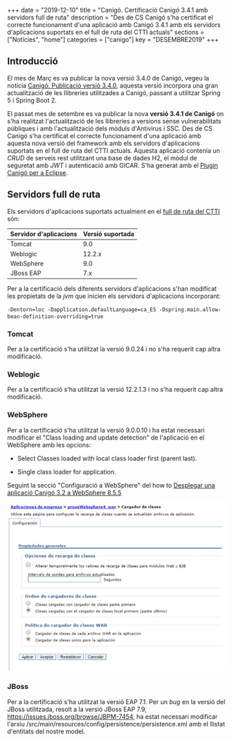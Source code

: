 +++
date        = "2019-12-10"
title       = "Canigó. Certificació Canigó 3.4.1 amb servidors full de ruta"
description = "Des de CS Canigó s'ha certificat el correcte funcionament d'una aplicació amb Canigó 3.4.1 amb els servidors d'aplicacions suportats en el full de ruta del CTTI actuals"
sections    = ["Notícies", "home"]
categories  = ["canigo"]
key         = "DESEMBRE2019"
+++


## Introducció

El mes de Març es va publicar la nova versió 3.4.0 de Canigó, vegeu la notícia [Canigó. Publicació versió 3.4.0](/noticies/2019-03-29-actualitzacio-canigo-3_4_0/), aquesta versió incorpora una gran actualització de les llibreries utilitzades a Canigó, passant a utilitzar Spring 5 i Spring Boot 2.

El passat mes de setembre es va publicar la nova **versió 3.4.1 de Canigó** on s'ha realitzat l'actualització de les llibreries a versions sense vulnerabilitats públiques i amb l'actualització dels mòduls d'Antivirus i SSC. Des de CS Canigó s'ha certificat el correcte funcionament d'una aplicació amb aquesta nova versió del framework amb els servidors d'aplicacions suportats en el full de ruta del CTTI actuals. Aquesta aplicació contenia un _CRUD_ de serveis rest utilitzant una base de dades H2, el mòdul de seguretat amb _JWT_ i autenticació amb GICAR. S'ha generat amb el [Plugin Canigó per a Eclipse](/canigo-download-related/plugin-canigo/).

## Servidors full de ruta

Els servidors d'aplicacions suportats actualment en el [full de ruta del CTTI](https://qualitat.solucions.gencat.cat/estandards/estandard-full-ruta-programari/)
 són:

|     	Servidor d'aplicacions				|      				Versió suportada     	|
|--------------------------------- 	|--------------------------------- 	|
|  Tomcat					          	  	 	|         9.0   	             			|
|  Weblogic				          	  	 	|         12.2.x               			|
|  WebSphere	  		        	  	 	|         9.0                 			|
|  JBoss EAP       									|         7.x        			          |

Per a la certificació dels diferents servidors d'aplicacions s'han modificat les propietats de la _jvm_ que inicien els servidors d'aplicacions incorporant:

```
-Dentorn=loc -Dapplication.defaultLanguage=ca_ES -Dspring.main.allow-bean-definition-overriding=true
```

### Tomcat

Per a la certificació s'ha utilitzat la versió 9.0.24 i no s'ha requerit cap altra modificació.

### Weblogic

Per a la certificació s'ha utilitzat la versió 12.2.1.3 i no s'ha requerit cap altra modificació.

### WebSphere

Per a la certificació s'ha utilitzat la versió 9.0.0.10 i ha estat necessari modificar el "Class loading and update detection" de l'aplicació en el WebSphere amb les opcions:

- Select Classes loaded with local class loader first (parent last).

- Single class loader for application.

Seguint la secció "Configuració a WebSphere" del how to [Desplegar una aplicació Canigó 3.2 a WebSphere 8.5.5](/howtos/2017-06-Howto-Desplegar_aplicacio_canigo32_websphere/#configuració-a-websphere)

![](/related/canigo/howto/imatges/20170501.jpg)

### JBoss

Per a la certificació s'ha utilitzat la versió EAP 7.1. Per un _bug_ en la versió del JBoss utilitzada, resolt a la versió JBoss EAP 7.9, https://issues.jboss.org/browse/JBPM-7454, ha estat necessari modificar l'arxiu /src/main/resources/config/persistence/persistence.xml amb el llistat d'entitats del nostre model.
